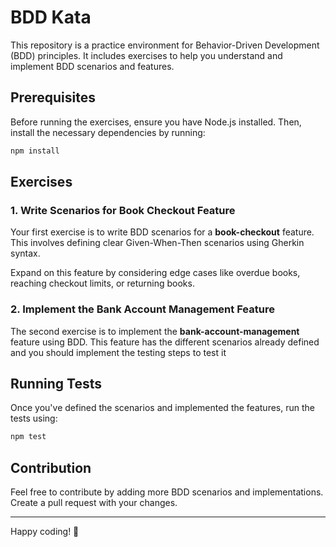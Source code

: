 # BDD Kata

This repository is a practice environment for Behavior-Driven Development (BDD) principles. It includes exercises to help you understand and implement BDD scenarios and features.

## Prerequisites

Before running the exercises, ensure you have Node.js installed. Then, install the necessary dependencies by running:

```sh
npm install
```

## Exercises

### 1. Write Scenarios for Book Checkout Feature

Your first exercise is to write BDD scenarios for a **book-checkout** feature. This involves defining clear Given-When-Then scenarios using Gherkin syntax.

Expand on this feature by considering edge cases like overdue books, reaching checkout limits, or returning books.

### 2. Implement the Bank Account Management Feature

The second exercise is to implement the **bank-account-management** feature using BDD. This feature has the different scenarios already defined and you should implement the testing steps to test it


## Running Tests

Once you've defined the scenarios and implemented the features, run the tests using:

```sh
npm test
```

## Contribution

Feel free to contribute by adding more BDD scenarios and implementations. Create a pull request with your changes.

---

Happy coding! 🚀

